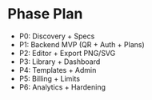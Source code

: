 # Phase Plan
- P0: Discovery + Specs
- P1: Backend MVP (QR + Auth + Plans)
- P2: Editor + Export PNG/SVG
- P3: Library + Dashboard
- P4: Templates + Admin
- P5: Billing + Limits
- P6: Analytics + Hardening
